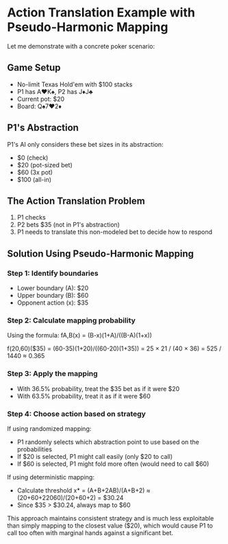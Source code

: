 # Action Translation Example with Pseudo-Harmonic Mapping

Let me demonstrate with a concrete poker scenario:

## Game Setup
- No-limit Texas Hold'em with $100 stacks
- P1 has A♥K♠, P2 has J♦J♣
- Current pot: $20
- Board: Q♠7♥2♦

## P1's Abstraction
P1's AI only considers these bet sizes in its abstraction:
- $0 (check)
- $20 (pot-sized bet)
- $60 (3x pot)
- $100 (all-in)

## The Action Translation Problem
1. P1 checks
2. P2 bets $35 (not in P1's abstraction)
3. P1 needs to translate this non-modeled bet to decide how to respond

## Solution Using Pseudo-Harmonic Mapping

### Step 1: Identify boundaries
- Lower boundary (A): $20
- Upper boundary (B): $60
- Opponent action (x): $35

### Step 2: Calculate mapping probability
Using the formula: fA,B(x) = (B-x)(1+A)/((B-A)(1+x))

f($20,$60)($35) = (60-35)(1+20)/((60-20)(1+35))
= 25 × 21 / (40 × 36)
= 525 / 1440
≈ 0.365

### Step 3: Apply the mapping
- With 36.5% probability, treat the $35 bet as if it were $20
- With 63.5% probability, treat it as if it were $60

### Step 4: Choose action based on strategy
If using randomized mapping:
- P1 randomly selects which abstraction point to use based on the probabilities
- If $20 is selected, P1 might call easily (only $20 to call)
- If $60 is selected, P1 might fold more often (would need to call $60)

If using deterministic mapping:
- Calculate threshold x* = (A+B+2AB)/(A+B+2) ≈ (20+60+22060)/(20+60+2) = $30.24
- Since $35 > $30.24, always map to $60

This approach maintains consistent strategy and is much less exploitable than simply mapping to the closest value ($20), which would cause P1 to call too often with marginal hands against a significant bet.

